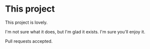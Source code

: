 This project
============

This project is lovely.

I'm not sure what it does, but I'm glad it exists.
I'm sure you'll enjoy it.

Pull requests accepted.
